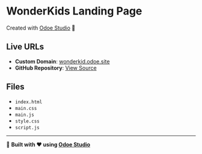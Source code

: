 # WonderKids Landing Page

Created with [Odoe Studio](https://odoe.studio) 🚀

## Live URLs
- **Custom Domain**: [wonderkid.odoe.site](https://wonderkid.odoe.site)
- **GitHub Repository**: [View Source](https://github.com/odoedev/odoe-wonderkid)

## Files
- `index.html`
- `main.css`
- `main.js`
- `style.css`
- `script.js`

---

🌟 **Built with ❤️ using [Odoe Studio](https://odoe.studio)**